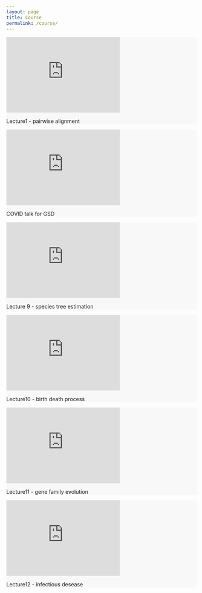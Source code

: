 ```yaml
---
layout: page
title: Course
permalink: /course/
---
```

<div class="container-fluid">
<div class="row">
	<div class="col" style="background-color:#f8f8f8">
		<iframe src="https://outlookuga-my.sharepoint.com/personal/lliu_uga_edu/_layouts/15/Doc.aspx?sourcedoc={20c161e2-53ea-4a06-8c2e-a1bc2bf19cd5}&amp;action=embedview&amp;wdAr=1.7777777777777777" width="300px" height="200px" frameborder="0">This is an embedded <a target="_blank" href="https://office.com">Microsoft Office</a> presentation, powered by <a target="_blank" href="https://office.com/webapps">Office</a>.</iframe>
		<p>Lecture1 - pairwise alignment</p>
	</div>
	<div class="col" style="background-color:#f8f8f8">
		<iframe src="https://outlookuga-my.sharepoint.com/personal/lliu_uga_edu/_layouts/15/Doc.aspx?sourcedoc={a101bbcc-779f-49e9-ab05-47fc0959cda8}&amp;action=embedview&amp;wdAr=1.7777777777777777" width="300px" height="200px" frameborder="0">This is an embedded <a target="_blank" href="https://office.com">Microsoft Office</a> presentation, powered by <a target="_blank" href="https://office.com/webapps">Office</a>.</iframe>		
		<p>COVID talk for GSD</p>
	</div>
</div>

<div class="row">
	<div class="col" style="background-color:#f8f8f8">
		<iframe src="https://outlookuga-my.sharepoint.com/personal/lliu_uga_edu/_layouts/15/Doc.aspx?sourcedoc={60b1984b-b3df-439d-be65-0006a43228a6}&amp;action=embedview&amp;wdAr=1.3333333333333333" width="300px" height="200px" frameborder="0">This is an embedded <a target="_blank" href="https://office.com">Microsoft Office</a> presentation, powered by <a target="_blank" href="https://office.com/webapps">Office</a>.</iframe>
		<p>Lecture 9 - species tree estimation</p>
	</div>
	<div class="col" style="background-color:#f8f8f8">
		<iframe src="https://outlookuga-my.sharepoint.com/personal/lliu_uga_edu/_layouts/15/Doc.aspx?sourcedoc={b3643981-a4dd-4c3c-a768-9e73063e05a2}&amp;action=embedview&amp;wdAr=1.7777777777777777" width="300px" height="200px" frameborder="0">This is an embedded <a target="_blank" href="https://office.com">Microsoft Office</a> presentation, powered by <a target="_blank" href="https://office.com/webapps">Office</a>.</iframe>
		<p>Lecture10 - birth death process</p>
	</div>
</div>

<div class="row">
	<div class="col" style="background-color:#f8f8f8">
		<iframe src="https://outlookuga-my.sharepoint.com/personal/lliu_uga_edu/_layouts/15/Doc.aspx?sourcedoc={567622f7-2802-43f8-889f-af6888a01424}&amp;action=embedview&amp;wdAr=1.3333333333333333" width="300px" height="200px" frameborder="0">This is an embedded <a target="_blank" href="https://office.com">Microsoft Office</a> presentation, powered by <a target="_blank" href="https://office.com/webapps">Office</a>.</iframe>
		<p>Lecture11 - gene family evolution</p>
	</div>
	<div class="col" style="background-color:#f8f8f8">
		<iframe src="https://outlookuga-my.sharepoint.com/personal/lliu_uga_edu/_layouts/15/Doc.aspx?sourcedoc={bb125d76-5011-4a2a-a25e-298de4637dd5}&amp;action=embedview&amp;wdAr=1.7777777777777777" width="300px" height="200px" frameborder="0">This is an embedded <a target="_blank" href="https://office.com">Microsoft Office</a> presentation, powered by <a target="_blank" href="https://office.com/webapps">Office</a>.</iframe>
		<p>Lecture12 - infectious desease</p>
	</div>
</div>
  </div>

